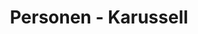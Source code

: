 ---
layout: modul
title: Personen - Karussell
description: Modul, das mehrere gewählte Personen horizontal angeordnet anzeigt. Von der jeweiligen Person werden ein verkleinertes Profilbild, Name und Berufsbezeichnung angezeigt sowie ein Verweis auf die jeweilige Personenseite. Werden mehr als 5 Personen ausgewählt wird eine Karussell-Navigation angezeigt.
department: modul
name: modul-team-slider
img: media/konzepte/module/modul_team_slider.png
---